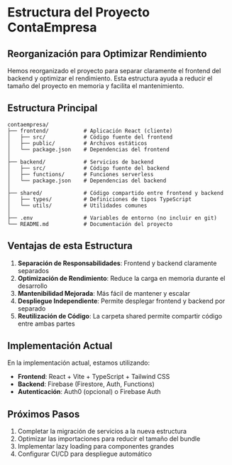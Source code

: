# Estructura del Proyecto ContaEmpresa

## Reorganización para Optimizar Rendimiento

Hemos reorganizado el proyecto para separar claramente el frontend del backend y optimizar el rendimiento. Esta estructura ayuda a reducir el tamaño del proyecto en memoria y facilita el mantenimiento.

## Estructura Principal

```
contaempresa/
├── frontend/           # Aplicación React (cliente)
│   ├── src/            # Código fuente del frontend
│   ├── public/         # Archivos estáticos
│   └── package.json    # Dependencias del frontend
│
├── backend/            # Servicios de backend
│   ├── src/            # Código fuente del backend
│   ├── functions/      # Funciones serverless
│   └── package.json    # Dependencias del backend
│
├── shared/             # Código compartido entre frontend y backend
│   ├── types/          # Definiciones de tipos TypeScript
│   └── utils/          # Utilidades comunes
│
├── .env                # Variables de entorno (no incluir en git)
└── README.md           # Documentación del proyecto
```

## Ventajas de esta Estructura

1. **Separación de Responsabilidades**: Frontend y backend claramente separados
2. **Optimización de Rendimiento**: Reduce la carga en memoria durante el desarrollo
3. **Mantenibilidad Mejorada**: Más fácil de mantener y escalar
4. **Despliegue Independiente**: Permite desplegar frontend y backend por separado
5. **Reutilización de Código**: La carpeta shared permite compartir código entre ambas partes

## Implementación Actual

En la implementación actual, estamos utilizando:

- **Frontend**: React + Vite + TypeScript + Tailwind CSS
- **Backend**: Firebase (Firestore, Auth, Functions)
- **Autenticación**: Auth0 (opcional) o Firebase Auth

## Próximos Pasos

1. Completar la migración de servicios a la nueva estructura
2. Optimizar las importaciones para reducir el tamaño del bundle
3. Implementar lazy loading para componentes grandes
4. Configurar CI/CD para despliegue automático